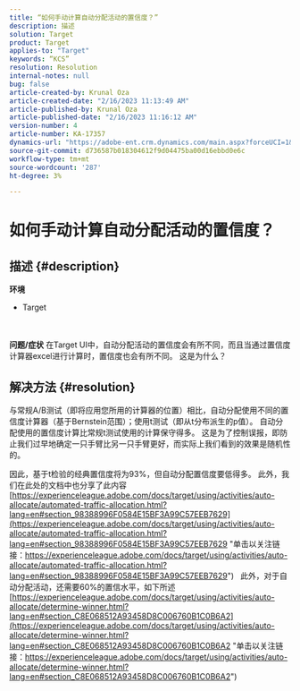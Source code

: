 ```yaml
---
title: “如何手动计算自动分配活动的置信度？”
description: 描述
solution: Target
product: Target
applies-to: "Target"
keywords: “KCS”
resolution: Resolution
internal-notes: null
bug: false
article-created-by: Krunal Oza
article-created-date: "2/16/2023 11:13:49 AM"
article-published-by: Krunal Oza
article-published-date: "2/16/2023 11:16:12 AM"
version-number: 4
article-number: KA-17357
dynamics-url: "https://adobe-ent.crm.dynamics.com/main.aspx?forceUCI=1&pagetype=entityrecord&etn=knowledgearticle&id=de4027f9-eaad-ed11-aad1-6045bd006793"
source-git-commit: d736587b018304612f9d04475ba00d16ebbd0e6c
workflow-type: tm+mt
source-wordcount: '287'
ht-degree: 3%

---
```


# 如何手动计算自动分配活动的置信度？

## 描述 {#description}

<b>环境</b>
- Target

<br> <br><b>问题/症状</b>
在Target UI中，自动分配活动的置信度会有所不同，而且当通过置信度计算器excel进行计算时，置信度也会有所不同。 这是为什么？


## 解决方法 {#resolution}


与常规A/B测试（即将应用您所用的计算器的位置）相比，自动分配使用不同的置信度计算器（基于Bernstein范围）；使用t测试（即从t分布派生的p值）。
自动分配使用的置信度计算比常规t测试使用的计算保守得多。 这是为了控制误报，即防止我们过早地确定一只手臂比另一只手臂更好，而实际上我们看到的效果是随机性的。

因此，基于t检验的经典置信度将为93%，但自动分配置信度要低得多。 此外，我们在此处的文档中也分享了此内容  [https://experienceleague.adobe.com/docs/target/using/activities/auto-allocate/automated-traffic-allocation.html?lang=en#section_98388996F0584E15BF3A99C57EEB7629](https://experienceleague.adobe.com/docs/target/using/activities/auto-allocate/automated-traffic-allocation.html?lang=en#section_98388996F0584E15BF3A99C57EEB7629 "单击以关注链接：https://experienceleague.adobe.com/docs/target/using/activities/auto-allocate/automated-traffic-allocation.html?lang=en#section_98388996F0584E15BF3A99C57EEB7629")
 
此外，对于自动分配活动，还需要60%的置信水平，如下所述  [https://experienceleague.adobe.com/docs/target/using/activities/auto-allocate/determine-winner.html?lang=en#section_C8E068512A93458D8C006760B1C0B6A2](https://experienceleague.adobe.com/docs/target/using/activities/auto-allocate/determine-winner.html?lang=en#section_C8E068512A93458D8C006760B1C0B6A2 "单击以关注链接：https://experienceleague.adobe.com/docs/target/using/activities/auto-allocate/determine-winner.html?lang=en#section_C8E068512A93458D8C006760B1C0B6A2")
<br> 